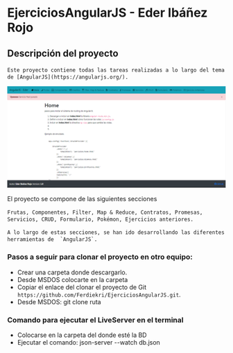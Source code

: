 # EjerciciosAngularJS - Eder Ibáñez Rojo

## Descripción del proyecto
    Este proyecto contiene todas las tareas realizadas a lo largo del tema de [AngularJS](https://angularjs.org/).

  ![Foto del proyecto](https://github.com/Ferdiekri/EjerciciosAngular-EderIbanezRojo/blob/master/img/foto-proyecto.png)

El proyecto se compone de las siguientes secciones
```
Frutas, Componentes, Filter, Map & Reduce, Contratos, Promesas, Servicios, CRUD, Formulario, Pokémon, Ejercicios anteriores.
```

    A lo largo de estas secciones, se han ido desarrollando las diferentes herramientas de  `AngularJS`.

### Pasos a seguir para clonar el proyecto en otro equipo:

  - Crear una carpeta donde descargarlo.
  - Desde MSDOS colocarte en la carpeta
  - Copiar el enlace del clonar el proyecto de Git `https://github.com/Ferdiekri/EjerciciosAngularJS.git`.
  - Desde MSDOS: git clone ruta


### Comando para ejecutar el LiveServer en el terminal
  - Colocarse en la carpeta del donde esté la BD
  - Ejecutar el comando: json-server --watch db.json
